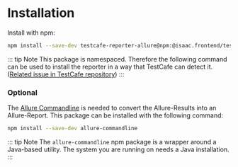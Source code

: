 # Installation

Install with npm:

```sh
npm install --save-dev testcafe-reporter-allure@npm:@isaac.frontend/testcafe-reporter-allure
```

::: tip Note
This package is namespaced. Therefore the following command can be used to install the reporter in a way that TestCafe can detect it.  ([Related issue in TestCafe repository](https://github.com/DevExpress/testcafe/issues/4692))
:::

### Optional
The [Allure Commandline](https://www.npmjs.com/package/allure-commandline) is needed to convert the Allure-Results into an Allure-Report. This package can be installed with the following command:

```sh
npm install --save-dev allure-commandline
```
::: tip Note
The `allure-commandline` npm package is a wrapper around a Java-based utility. The system you are running on needs a Java installation.
:::